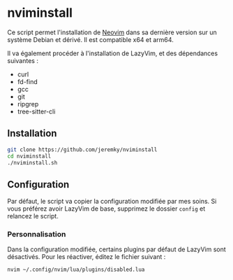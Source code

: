 # nviminstall

Ce script permet l'installation de [Neovim](https://neovim.io/) dans sa dernière version sur un système Debian et dérivé. Il est compatible x64 et arm64.

Il va également procéder à l'installation de LazyVim, et des dépendances suivantes : 

- curl
- fd-find
- gcc
- git
- ripgrep
- tree-sitter-cli

## Installation

```bash
git clone https://github.com/jeremky/nviminstall
cd nviminstall
./nviminstall.sh
```

## Configuration

Par défaut, le script va copier la configuration modifiée par mes soins. Si vous préférez avoir LazyVim de base, supprimez le dossier `config` et relancez le script.

### Personnalisation

Dans la configuration modifiée, certains plugins par défaut de LazyVim sont désactivés. Pour les réactiver, éditez le fichier suivant :

```bash
nvim ~/.config/nvim/lua/plugins/disabled.lua
```
